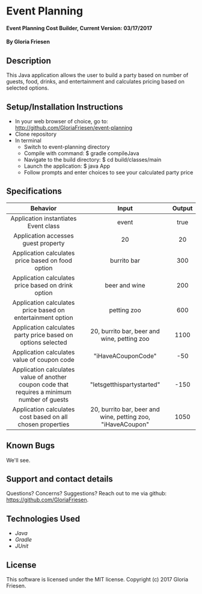 # Event Planning

#### Event Planning Cost Builder, Current Version: 03/17/2017

#### By Gloria Friesen

## Description
This Java application allows the user to build a party based on number of guests, food, drinks, and entertainment and calculates pricing based on selected options.

## Setup/Installation Instructions
* In your web browser of choice, go to: <http://github.com/GloriaFriesen/event-planning>
* Clone repository
* In terminal
  * Switch to event-planning directory
  * Compile with command: $ gradle compileJava
  * Navigate to the build directory: $ cd build/classes/main
  * Launch the application: $ java App
  * Follow prompts and enter choices to see your calculated party price

## Specifications

|Behavior|Input|Output|
|:---:|:---:|:---:|
|Application instantiates Event class|event|true|
|Application accesses guest property|20|20|
|Application calculates price based on food option|burrito bar|300|
|Application calculates price based on drink option|beer and wine|200|
|Application calculates price based on entertainment option|petting zoo|600|
|Application calculates party price based on options selected|20, burrito bar, beer and wine, petting zoo|1100|
|Application calculates value of coupon code|"iHaveACouponCode"|-50|
|Application calculates value of another coupon code that requires a minimum number of guests|"letsgetthispartystarted"|-150|
|Application calculates cost based on all chosen properties|20, burrito bar, beer and wine, petting zoo, "iHaveACoupon"|1050|


## Known Bugs
We'll see.

## Support and contact details
Questions? Concerns? Suggestions? Reach out to me via github: <https://github.com/GloriaFriesen>.

## Technologies Used
* _Java_
* _Gradle_
* _JUnit_

## License
This software is licensed under the MIT license.
Copyright (c) 2017 Gloria Friesen.
